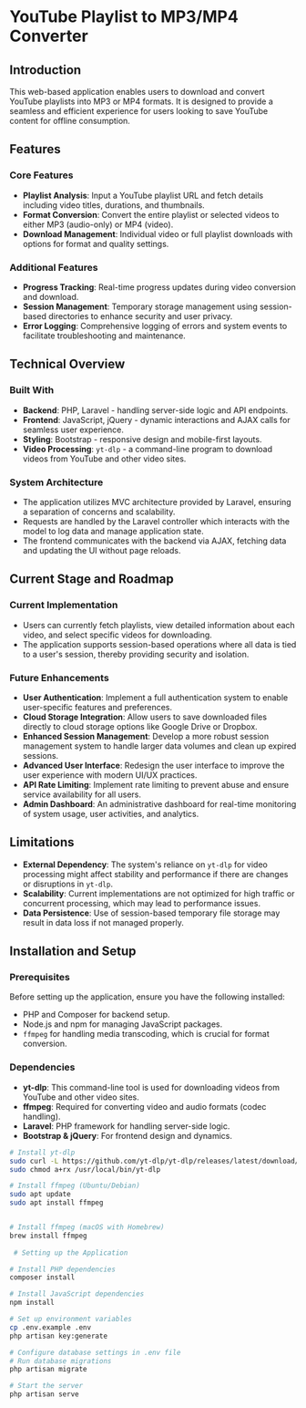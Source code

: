 # YouTube Playlist to MP3/MP4 Converter

## Introduction
This web-based application enables users to download and convert YouTube playlists into MP3 or MP4 formats. It is designed to provide a seamless and efficient experience for users looking to save YouTube content for offline consumption.

## Features

### Core Features
- **Playlist Analysis**: Input a YouTube playlist URL and fetch details including video titles, durations, and thumbnails.
- **Format Conversion**: Convert the entire playlist or selected videos to either MP3 (audio-only) or MP4 (video).
- **Download Management**: Individual video or full playlist downloads with options for format and quality settings.

### Additional Features
- **Progress Tracking**: Real-time progress updates during video conversion and download.
- **Session Management**: Temporary storage management using session-based directories to enhance security and user privacy.
- **Error Logging**: Comprehensive logging of errors and system events to facilitate troubleshooting and maintenance.

## Technical Overview

### Built With
- **Backend**: PHP, Laravel - handling server-side logic and API endpoints.
- **Frontend**: JavaScript, jQuery - dynamic interactions and AJAX calls for seamless user experience.
- **Styling**: Bootstrap - responsive design and mobile-first layouts.
- **Video Processing**: `yt-dlp` - a command-line program to download videos from YouTube and other video sites.

### System Architecture
- The application utilizes MVC architecture provided by Laravel, ensuring a separation of concerns and scalability.
- Requests are handled by the Laravel controller which interacts with the model to log data and manage application state.
- The frontend communicates with the backend via AJAX, fetching data and updating the UI without page reloads.

## Current Stage and Roadmap

### Current Implementation
- Users can currently fetch playlists, view detailed information about each video, and select specific videos for downloading.
- The application supports session-based operations where all data is tied to a user's session, thereby providing security and isolation.

### Future Enhancements
- **User Authentication**: Implement a full authentication system to enable user-specific features and preferences.
- **Cloud Storage Integration**: Allow users to save downloaded files directly to cloud storage options like Google Drive or Dropbox.
- **Enhanced Session Management**: Develop a more robust session management system to handle larger data volumes and clean up expired sessions.
- **Advanced User Interface**: Redesign the user interface to improve the user experience with modern UI/UX practices.
- **API Rate Limiting**: Implement rate limiting to prevent abuse and ensure service availability for all users.
- **Admin Dashboard**: An administrative dashboard for real-time monitoring of system usage, user activities, and analytics.

## Limitations
- **External Dependency**: The system's reliance on `yt-dlp` for video processing might affect stability and performance if there are changes or disruptions in `yt-dlp`.
- **Scalability**: Current implementations are not optimized for high traffic or concurrent processing, which may lead to performance issues.
- **Data Persistence**: Use of session-based temporary file storage may result in data loss if not managed properly.

## Installation and Setup

### Prerequisites
Before setting up the application, ensure you have the following installed:
- PHP and Composer for backend setup.
- Node.js and npm for managing JavaScript packages.
- `ffmpeg` for handling media transcoding, which is crucial for format conversion.

### Dependencies
- **yt-dlp**: This command-line tool is used for downloading videos from YouTube and other video sites.
- **ffmpeg**: Required for converting video and audio formats (codec handling).
- **Laravel**: PHP framework for handling server-side logic.
- **Bootstrap & jQuery**: For frontend design and dynamics.

```bash
# Install yt-dlp
sudo curl -L https://github.com/yt-dlp/yt-dlp/releases/latest/download/yt-dlp -o /usr/local/bin/yt-dlp
sudo chmod a+rx /usr/local/bin/yt-dlp

# Install ffmpeg (Ubuntu/Debian)
sudo apt update
sudo apt install ffmpeg


# Install ffmpeg (macOS with Homebrew)
brew install ffmpeg
 
 # Setting up the Application

# Install PHP dependencies
composer install

# Install JavaScript dependencies
npm install

# Set up environment variables
cp .env.example .env
php artisan key:generate

# Configure database settings in .env file
# Run database migrations
php artisan migrate

# Start the server
php artisan serve
